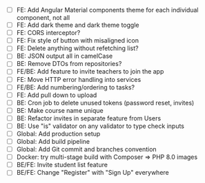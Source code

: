 - [ ] FE: Add Angular Material components theme for each individual component, not all
- [ ] FE: Add dark theme and dark theme toggle
- [ ] FE: CORS interceptor?
- [ ] FE: Fix style of button with misaligned icon
- [ ] FE: Delete anything without refetching list?
- [ ] BE: JSON output all in camelCase
- [ ] BE: Remove DTOs from repositories?
- [ ] FE/BE: Add feature to invite teachers to join the app
- [ ] FE: Move HTTP error handling into services
- [ ] FE/BE: Add numbering/ordering to tasks?
- [ ] FE: Add pull down to upload
- [ ] BE: Cron job to delete unused tokens (password reset, invites)
- [ ] BE: Make course name unique
- [ ] BE: Refactor invites in separate feature from Users
- [ ] BE: Use "is" validator on any validator to type check inputs
- [ ] Global: Add production setup
- [ ] Global: Add build pipeline
- [ ] Global: Add Git commit and branches convention
- [ ] Docker: try multi-stage build with Composer => PHP 8.0 images
- [ ] BE/FE: Invite student list feature
- [ ] BE/FE: Change "Register" with "Sign Up" everywhere
